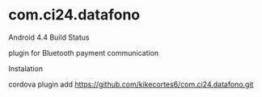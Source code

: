 # com.ci24.datafono

Android 4.4	
Build Status

plugin for Bluetooth payment communication 

Instalation

cordova plugin add https://github.com/kikecortes6/com.ci24.datafono.git
